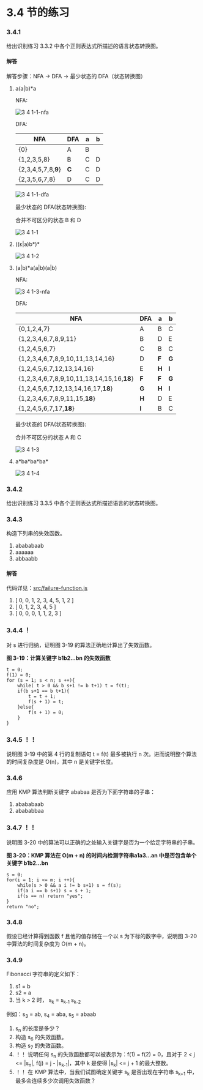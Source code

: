 # 3.4 节的练习

### 3.4.1

给出识别练习 3.3.2 中各个正则表达式所描述的语言状态转换图。

#### 解答

解答步骤：NFA -> DFA -> 最少状态的 DFA（状态转换图）

1. a(a|b)*a

    NFA:

    ![3 4 1-1-nfa](https://f.cloud.github.com/assets/340282/412343/c8b405b2-abae-11e2-8536-c7a075ad3acd.gif)

    DFA:
    
    <table>
        <thead>
            <tr>
                <th>NFA</th>
                <th>DFA</th>
                <th>a</th>
                <th>b</th>
            </tr>
        </thead>
        <tbody>
            <tr>
                <td>{0}</td>
                <td>A</td>
                <td>B</td>
                <td></td>
            </tr>
            <tr>
                <td>{1,2,3,5,8}</td>
                <td>B</td>
                <td>C</td>
                <td>D</td>
            </tr>
            <tr>
                <td>{2,3,4,5,7,8,<b>9</b>}</td>
                <td><b>C</b></td>
                <td>C</td>
                <td>D</td>
            </tr>
            <tr>
                <td>{2,3,5,6,7,8}</td>
                <td>D</td>
                <td>C</td>
                <td>D</td>
            </tr>
        </tbody>
    </table>

    ![3 4 1-1-dfa](https://f.cloud.github.com/assets/340282/412345/d33f4a1e-abae-11e2-8d56-e6230fb5f651.gif)


    最少状态的 DFA(状态转换图):
    
    合并不可区分的状态 B 和 D

    ![3 4 1-1](https://f.cloud.github.com/assets/340282/155878/fd81a78c-7674-11e2-9cdc-8097e665161f.gif)

2. ((ε|a)b\*)\*

    ![3 4 1-2](https://f.cloud.github.com/assets/340282/155893/ca05eb92-7675-11e2-9852-6e0081bcde0c.gif)

3. (a|b)*a(a|b)(a|b)

    NFA:

    ![3 4 1-3-nfa](https://f.cloud.github.com/assets/340282/412439/3ad802f0-abb5-11e2-90d8-b8e9bf070744.gif)


    DFA:
    
    <table>
        <thead>
            <tr>
                <th>NFA</th>
                <th>DFA</th>
                <th>a</th>
                <th>b</th>
            </tr>
        </thead>
        <tbody>
            <tr>
                <td>{0,1,2,4,7}</td>
                <td>A</td>
                <td>B</td>
                <td>C</td>
            </tr>
            <tr>
                <td>{1,2,3,4,6,7,8,9,11}</td>
                <td>B</td>
                <td>D</td>
                <td>E</td>
            </tr>
            <tr>
                <td>{1,2,4,5,6,7}</td>
                <td>C</td>
                <td>B</td>
                <td>C</td>
            </tr>
            <tr>
                <td>{1,2,3,4,6,7,8,9,10,11,13,14,16}</td>
                <td>D</td>
                <td><b>F</b></td>
                <td><b>G</b></td>
            </tr>
            <tr>
                <td>{1,2,4,5,6,7,12,13,14,16}</td>
                <td>E</td>
                <td><b>H</b></td>
                <td><b>I</b></td>
            </tr>
            <tr>
                <td>{1,2,3,4,6,7,8,9,10,11,13,14,15,16,<b>18</b>}</td>
                <td><b>F</b></td>
                <td><b>F</b></td>
                <td><b>G</b></td>
            </tr>
            <tr>
                <td>{1,2,4,5,6,7,12,13,14,16,17,<b>18</b>}</td>
                <td><b>G</b></td>
                <td><b>H</b></td>
                <td><b>I</b></td>
            </tr>
            <tr>
                <td>{1,2,3,4,6,7,8,9,11,15,<b>18</b>}</td>
                <td><b>H</b></td>
                <td>D</td>
                <td>E</td>
            </tr>
            <tr>
                <td>{1,2,4,5,6,7,17,<b>18</b>}</td>
                <td><b>I</b></td>
                <td>B</td>
                <td>C</td>
            </tr>
        </tbody>
    </table>
    
    最少状态的 DFA(状态转换图):
    
    合并不可区分的状态 A 和 C
    
    ![3 4 1-3](https://f.cloud.github.com/assets/340282/412536/700de2e0-abbb-11e2-9f34-1a2605c8eff4.gif)

    
4. a\*ba\*ba\*ba\*

    ![3 4 1-4](https://f.cloud.github.com/assets/340282/155898/46631d86-7676-11e2-85a6-0d7c79993502.gif)

### 3.4.2

给出识别练习 3.3.5 中各个正则表达式所描述语言的状态转换图。

### 3.4.3

构造下列串的失效函数。

1. abababaab
2. aaaaaa
3. abbaabb

#### 解答

代码详见：[src/failure-function.js](src/failure-function.js)

1. [ 0, 0, 1, 2, 3, 4, 5, 1, 2 ]
2. [ 0, 1, 2, 3, 4, 5 ]
3. [ 0, 0, 0, 1, 1, 2, 3 ]

### 3.4.4 ！

对 s 进行归纳，证明图 3-19 的算法正确地计算出了失效函数。

**图 3-19：计算关键字 b1b2...bn 的失效函数**

    t = 0;
    f(1) = 0;
    for (s = 1; s < n; s ++){
        while( t > 0 && b s+1 != b t+1) t = f(t);
        if(b s+1 == b t+1){
            t = t + 1;
            f(s + 1) = t;
        }else{
            f(s + 1) = 0;
        }
    }

### 3.4.5 ！！

说明图 3-19 中的第 4 行的复制语句 t = f(t) 最多被执行 n 次。进而说明整个算法的时间复杂度是 O(n)，其中 n 是关键字长度。

### 3.4.6

应用 KMP 算法判断关键字 ababaa 是否为下面字符串的子串：

1. abababaab
2. abababbaa

### 3.4.7 ！！

说明图 3-20 中的算法可以正确的之处输入关键字是否为一个给定字符串的子串。

**图 3-20：KMP 算法在 O(m + n) 的时间内检测字符串a1a3...an 中是否包含单个关键字 b1b2...bn**

    s = 0;
    for(i = 1; i <= m; i ++){
        while(s > 0 && a i != b s+1) s = f(s);
        if(a i == b s+1) s = s + 1;
        if(s == n) return "yes";
    }
    return "no";
    
### 3.4.8

假设已经计算得到函数 f 且他的值存储在一个以 s 为下标的数字中，说明图 3-20 中算法的时间复杂度为 O(m + n)。

### 3.4.9

Fibonacci 字符串的定义如下：

1. s1 = b
2. s2 = a
3. 当 k > 2 时， s<sub>k</sub> = s<sub>k-1</sub> s<sub>k-2</sub>

例如：s<sub>3</sub> = ab, s<sub>4</sub> = aba, s<sub>5</sub> = abaab

1. s<sub>n</sub> 的长度是多少？
2. 构造 s<sub>6</sub> 的失效函数。
3. 构造 s<sub>7</sub> 的失效函数。
4. ！！ 说明任何 s<sub>n</sub> 的失效函数都可以被表示为：f(1) = f(2) = 0，且对于 2 < j <= |s<sub>n</sub>|, f(j) = j - |s<sub>k-1</sub>|，其中 k 是使得 |s<sub>k</sub>| <= j + 1 的最大整数。
5. ！！ 在 KMP 算法中，当我们试图确定关键字 s<sub>k</sub> 是否出现在字符串 s<sub>k+1</sub> 中，最多会连续多少次调用失效函数？






















